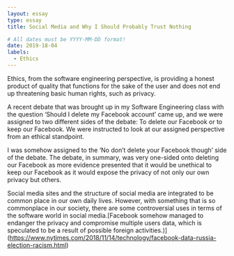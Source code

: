 ```yaml
---
layout: essay
type: essay
title: Social Media and Why I Should Probably Trust Nothing

# All dates must be YYYY-MM-DD format!
date: 2019-18-04
labels:
  - Ethics
---
```


Ethics, from the software engineering perspective, is providing a honest product of 
quality that functions for the sake of the user and does not end up threatening basic human rights, such as privacy.

A recent debate that was brought up in my Software Engineering class with the question
‘Should I delete my Facebook account’ came up, and we were assigned to two different sides of the debate: 
To delete our Facebook or to keep our Facebook. We were instructed to look at our assigned perspective from an ethical standpoint.

I was somehow assigned to the ‘No don’t delete your Facebook though’ side of the debate. The debate, in summary, was very one-sided onto 
deleting our Facebook as more evidence presented that it would be unethical to keep our Facebook as it would expose the privacy of not only 
our own privacy but others.

Social media sites and the structure of social media are integrated to be common place in our own daily lives. 
However, with something that is so commonplace in our society, there are some controversial uses in terms of the software world in social media.[Facebook somehow managed to endanger the privacy and compromise multiple users data, which is speculated to be a result of possible foreign activities.)] (https://www.nytimes.com/2018/11/14/technology/facebook-data-russia-election-racism.html)

